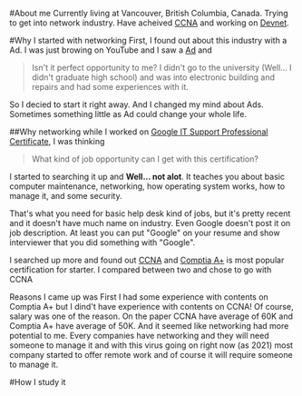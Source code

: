 #About me
Currently living at Vancouver, British Columbia, Canada. Trying to get into network industry. Have acheived [CCNA](https://www.cisco.com/c/en/us/training-events/training-certifications/certifications/associate/ccna.html) and working on [Devnet](https://www.cisco.com/c/en/us/training-events/training-certifications/certifications/devnet/cisco-certified-devnet-associate.html). 



#Why I started with networking
First, I found out about this industry with a Ad. I was just browing on YouTube and I saw a [Ad](https://youtu.be/VMcvOVTXAZc) and

>Isn't it perfect opportunity to me? I didn't go to the university (Well... I didn't graduate high school) and was into electronic building and repairs and had some experiences with it.

So I decied to start it right away. And I changed my mind about Ads. Sometimes something little as Ad could change your whole life.



##Why networking
while I worked on [Google IT Support Professional Certificate](https://www.coursera.org/professional-certificates/google-it-support?utm_source=yt&utm_medium=social&utm_campaign=channel&utm_content=google), I was thinking 

>What kind of job opportunity can I get with this certification?

I started to searching it up and **Well... not alot**. It teaches you about basic computer maintenance, networking, how operating system works, how to manage it, and some security.

That's what you need for basic help desk kind of jobs, but it's pretty recent and it doesn't have much name on industry. Even Google doesn't post it on job description. At least you can put "Google" on your resume and show interviewer that you did something with "Google".

I searched up more and found out [CCNA](https://www.cisco.com/c/en/us/training-events/training-certifications/certifications/associate/ccna.html) and [Comptia A+](https://www.comptia.org/certifications/a) is most popular certification for starter. I compared between two and chose to go with CCNA

Reasons I came up was First I had some experience with contents on Comptia A+ but I dind't have experience with contents on CCNA! Of course, salary was one of the reason. On the paper CCNA have average of 60K and Comptia A+ have average of 50K. And it seemed like networking had more potential to me. Every companies have networking and they will need someone to manage it and with this virus going on right now (as 2021) most company started to offer remote work and of course it will require someone to manage it.



#How I study it
